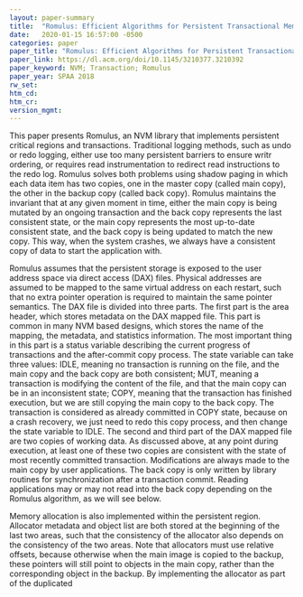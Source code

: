 ```yaml
---
layout: paper-summary
title:  "Romulus: Efficient Algorithms for Persistent Transactional Memory"
date:   2020-01-15 16:57:00 -0500
categories: paper
paper_title: "Romulus: Efficient Algorithms for Persistent Transactional Memory"
paper_link: https://dl.acm.org/doi/10.1145/3210377.3210392
paper_keyword: NVM; Transaction; Romulus
paper_year: SPAA 2018
rw_set:
htm_cd:
htm_cr:
version_mgmt:
---
```


This paper presents Romulus, an NVM library that implements persistent critical regions and transactions. Traditional 
logging methods, such as undo or redo logging, either use too many persistent barriers to ensure writr ordering,
or requires read instrumentation to redirect read instructions to the redo log. Romulus solves both problems using shadow
paging in which each data item has two copies, one in the master copy (called main copy), the other in the backup copy
(called back copy). Romulus maintains the invariant that at any given moment in time, either the main copy is being 
mutated by an ongoing transaction and the back copy represents the last consistent state, or the main copy represents
the most up-to-date consistent state, and the back copy is being updated to match the new copy. This way, when the system
crashes, we always have a consistent copy of data to start the application with.

Romulus assumes that the persistent storage is exposed to the user address space via direct access (DAX) files. Physical
addresses are assumed to be mapped to the same virtual address on each restart, such that no extra pointer operation
is required to maintain the same pointer semantics. The DAX file is divided into three parts. The first part is the 
area header, which stores metadata on the DAX mapped file. This part is common in many NVM based designs, which stores
the name of the mapping, the metadata, and statistics information. The most important thing in this part is a status 
variable describing the current progress of transactions and the after-commit copy process. The state variable can take
three values: IDLE, meaning no transaction is running on the file, and the main copy and the back copy are both consistent;
MUT, meaning a transaction is modifying the content of the file, and that the main copy can be in an inconsistent state;
COPY, meaning that the transaction has finished execution, but we are still copying the main copy to the back copy.
The transaction is considered as already committed in COPY state, because on a crash recovery, we just need to redo
this copy process, and then change the state variable to IDLE. The second and third part of the DAX mapped file are 
two copies of working data. As discussed above, at any point during execution, at least one of these two copies are 
consistent with the state of most recently committed transaction. Modifications are always made to the main copy by
user applications. The back copy is only written by library routines for synchronization after a transaction commit. 
Reading applications may or may not read into the back copy depending on the Romulus algorithm, as we will see below.

Memory allocation is also implemented within the persistent region. Allocator metadata and object list are both stored
at the beginning of the last two areas, such that the consistency of the allocator also depends on the consistency of
the two areas. Note that allocators must use relative offsets, because otherwise when the main image is copied to the 
backup, these pointers will still point to objects in the main copy, rather than the corresponding object in the backup. 
By implementing the allocator as part of the duplicated 